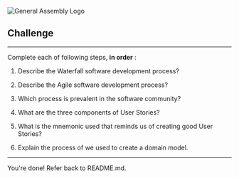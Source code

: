 ![General Assembly Logo](http://i.imgur.com/ke8USTq.png)

## Challenge


<hr>

Complete each of following steps, **in order** :

1. Describe the Waterfall software development process?

 <!-- Answer Starts Here -->
 
 <!-- Answer Ends Here -->
 
2. Describe the Agile software development process?

 <!-- Answer Starts Here -->
 
 <!-- Answer Ends Here -->
 
3. Which process is prevalent in the software community?

 <!-- Answer Starts Here -->
 
 <!-- Answer Ends Here -->
 
4. What are the three components of User Stories?

 <!-- Answer Starts Here -->
 
 <!-- Answer Ends Here -->
 
5. What is the mnemonic used that reminds us of creating good User Stories?

 <!-- Answer Starts Here -->
 
 <!-- Answer Ends Here -->

6. Explain the process of we used to create a domain model.

 <!-- Answer Starts Here -->
 
 <!-- Answer Ends Here -->

<hr>

You're done! Refer back to README.md.